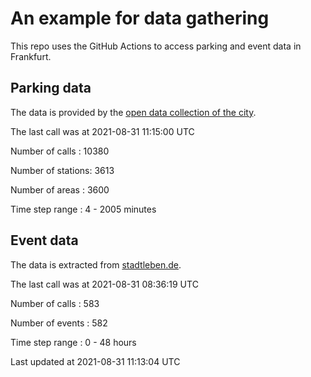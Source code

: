 # An example for data gathering

This repo uses the GitHub Actions to access parking and event data in Frankfurt.

## Parking data
The data is provided by the [open data collection of the city](https://www.offenedaten.frankfurt.de/).

The last call was at 2021-08-31 11:15:00 UTC

Number of calls   : 10380

Number of stations:  3613

Number of areas   :  3600

Time step range   :     4 -  2005 minutes


## Event data
The data is extracted from [stadtleben.de](https://stadtleben.de/frankfurt/).

The last call was at 2021-08-31 08:36:19 UTC

Number of calls   : 583

Number of events  : 582

Time step range   :   0 -  48 hours


Last updated at 2021-08-31 11:13:04 UTC

